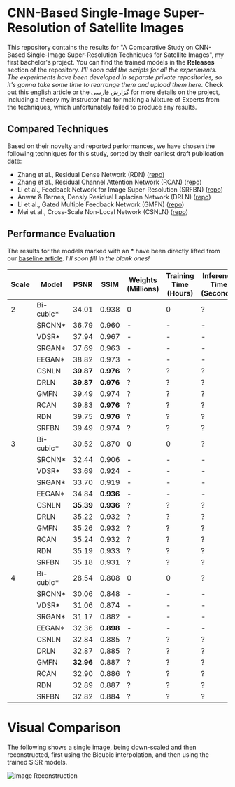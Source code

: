 # CNN-Based Single-Image Super-Resolution of Satellite Images
This repository contains the results for "A Comparative Study on CNN-Based Single-Image Super-Resolution Techniques for Satellite Images", my first bachelor's project. You can find the trained models in the **Releases** section of the repository. *I'll soon add the scripts for all the experiments. The experiments have been developed in separate private repositories, so it's gonna take some time to rearrange them and upload them here.* Check out this [english article]() or the [گزارش فارسی](https://drive.google.com/file/d/1n20s3Pb_dP0E-lA1Z8n9bMoC0Kt9ZTys/view?usp=sharing) for more details on the project, including a theory my instructor had for making a Mixture of Experts from the techniques, which unfortunately failed to produce any results.

## Compared Techniques
Based on their novelty and reported performances, we have chosen the following techniques for this study, sorted by their earliest draft publication date:

+ Zhang et al., Residual Dense Network (RDN) ([repo](https://github.com/yulunzhang/RDN))
+ Zhang et al., Residual Channel Attention Network (RCAN) ([repo](https://github.com/yulunzhang/RCAN))
+ Li et al., Feedback Network for Image Super-Resolution (SRFBN) ([repo](https://github.com/Paper99/SRFBN_CVPR19))
+ Anwar & Barnes, Densly Residual Laplacian Network (DRLN) ([repo](https://github.com/saeed-anwar/DRLN))
+ Li et al., Gated Multiple Feedback Network (GMFN) ([repo](https://github.com/liqilei/GMFN))
+ Mei et al., Cross-Scale Non-Local Network (CSNLN) ([repo](https://github.com/SHI-Labs/Cross-Scale-Non-Local-Attention))

## Performance Evaluation
The results for the models marked with an * have been directly lifted from our [baseline article](https://ieeexplore.ieee.org/abstract/document/8677274). *I'll soon fill in the blank ones!*

| Scale | Model     | PSNR      | SSIM      | Weights (Millions) | Training Time (Hours) | Inference Time (Seconds) |
|-------|-----------|-----------|-----------|--------------------|-----------------------|--------------------------|
| 2     | Bi-cubic* | 34.01     |     0.938 | 0                  | 0                     | ?                        |
|       | SRCNN*    | 36.79     |     0.960 | -                  | -                     | -                        |
|       | VDSR*     | 37.94     |     0.967 | -                  | -                     | -                        |
|       | SRGAN*    | 37.69     |     0.963 | -                  | -                     | -                        |
|       | EEGAN*    | 38.82     |     0.973 | -                  | -                     | -                        |
|       | CSNLN     | **39.87** | **0.976** | ?                  | ?                     | ?                        |
|       | DRLN      | **39.87** | **0.976** | ?                  | ?                     | ?                        |
|       | GMFN      | 39.49     | 0.974     | ?                  | ?                     | ?                        |
|       | RCAN      | 39.83     | **0.976** | ?                  | ?                     | ?                        |
|       | RDN       | 39.75     | **0.976** | ?                  | ?                     | ?                        |
|       | SRFBN     | 39.49     | 0.974     | ?                  | ?                     | ?                        |
| 3     | Bi-cubic* | 30.52     | 0.870     | 0                  | 0                     | ?                        |
|       | SRCNN*    | 32.44     | 0.906     | -                  | -                     | -                        |
|       | VDSR*     | 33.69     | 0.924     | -                  | -                     | -                        |
|       | SRGAN*    | 33.70     | 0.919     | -                  | -                     | -                        |
|       | EEGAN*    | 34.84     | **0.936** | -                  | -                     | -                        |
|       | CSNLN     | **35.39** | **0.936** | ?                  | ?                     | ?                        |
|       | DRLN      | 35.22     | 0.932     | ?                  | ?                     | ?                        |
|       | GMFN      | 35.26     | 0.932     | ?                  | ?                     | ?                        |
|       | RCAN      | 35.24     | 0.932     | ?                  | ?                     | ?                        |
|       | RDN       | 35.19     | 0.933     | ?                  | ?                     | ?                        |
|       | SRFBN     | 35.18     | 0.931     | ?                  | ?                     | ?                        |
| 4     | Bi-cubic* | 28.54     | 0.808     | 0                  | 0                     | ?                        |
|       | SRCNN*    | 30.06     | 0.848     | -                  | -                     | -                        |
|       | VDSR*     | 31.06     | 0.874     | -                  | -                     | -                        |
|       | SRGAN*    | 31.17     | 0.882     | -                  | -                     | -                        |
|       | EEGAN*    | 32.36     | **0.898** | -                  | -                     | -                        |
|       | CSNLN     | 32.84     | 0.885     | ?                  | ?                     | ?                        |
|       | DRLN      | 32.87     | 0.885     | ?                  | ?                     | ?                        |
|       | GMFN      | **32.96** | 0.887     | ?                  | ?                     | ?                        |
|       | RCAN      | 32.90     | 0.886     | ?                  | ?                     | ?                        |
|       | RDN       | 32.89     | 0.887     | ?                  | ?                     | ?                        |
|       | SRFBN     | 32.82     | 0.884     | ?                  | ?                     | ?                        |

# Visual Comparison
The following shows a single image, being down-scaled and then reconstructed, first using the Bicubic interpolation, and
then using the trained SISR models.

![Image Reconstruction](figures/samples.png)
 